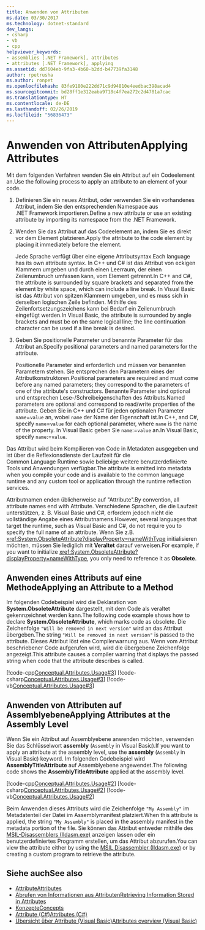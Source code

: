 ```yaml
---
title: Anwenden von Attributen
ms.date: 03/30/2017
ms.technology: dotnet-standard
dev_langs:
- csharp
- vb
- cpp
helpviewer_keywords:
- assemblies [.NET Framework], attributes
- attributes [.NET Framework], applying
ms.assetid: dd7604eb-9fa3-4b60-b2dd-b47739fa3148
author: rpetrusha
ms.author: ronpet
ms.openlocfilehash: 83fe9180e222dd71c9d94810e4eedbac398acad4
ms.sourcegitcommit: bd28ff1e312eaba9718c4f7ea272c2d4781a7cac
ms.translationtype: HT
ms.contentlocale: de-DE
ms.lasthandoff: 02/26/2019
ms.locfileid: "56836473"
---
```

# <a name="applying-attributes"></a><span data-ttu-id="5046b-102">Anwenden von Attributen</span><span class="sxs-lookup"><span data-stu-id="5046b-102">Applying Attributes</span></span>
<span data-ttu-id="5046b-103">Mit dem folgenden Verfahren wenden Sie ein Attribut auf ein Codeelement an.</span><span class="sxs-lookup"><span data-stu-id="5046b-103">Use the following process to apply an attribute to an element of your code.</span></span>  
  
1.  <span data-ttu-id="5046b-104">Definieren Sie ein neues Attribut, oder verwenden Sie ein vorhandenes Attribut, indem Sie den entsprechenden Namespace aus .NET Framework importieren.</span><span class="sxs-lookup"><span data-stu-id="5046b-104">Define a new attribute or use an existing attribute by importing its namespace from the .NET Framework.</span></span>  
  
2.  <span data-ttu-id="5046b-105">Wenden Sie das Attribut auf das Codeelement an, indem Sie es direkt vor dem Element platzieren.</span><span class="sxs-lookup"><span data-stu-id="5046b-105">Apply the attribute to the code element by placing it immediately before the element.</span></span>  
  
     <span data-ttu-id="5046b-106">Jede Sprache verfügt über eine eigene Attributsyntax.</span><span class="sxs-lookup"><span data-stu-id="5046b-106">Each language has its own attribute syntax.</span></span> <span data-ttu-id="5046b-107">In C++ und C# ist das Attribut von eckigen Klammern umgeben und durch einen Leerraum, der einen Zeilenumbruch umfassen kann, vom Element getrennt.</span><span class="sxs-lookup"><span data-stu-id="5046b-107">In C++ and C#, the attribute is surrounded by square brackets and separated from the element by white space, which can include a line break.</span></span> <span data-ttu-id="5046b-108">In Visual Basic ist das Attribut von spitzen Klammern umgeben, und es muss sich in derselben logischen Zeile befinden. Mithilfe des Zeilenfortsetzungszeichens kann bei Bedarf ein Zeilenumbruch eingefügt werden.</span><span class="sxs-lookup"><span data-stu-id="5046b-108">In Visual Basic, the attribute is surrounded by angle brackets and must be on the same logical line; the line continuation character can be used if a line break is desired.</span></span>
  
3.  <span data-ttu-id="5046b-109">Geben Sie positionelle Parameter und benannte Parameter für das Attribut an.</span><span class="sxs-lookup"><span data-stu-id="5046b-109">Specify positional parameters and named parameters for the attribute.</span></span>  
  
     <span data-ttu-id="5046b-110">Positionelle Parameter sind erforderlich und müssen vor benannten Parametern stehen. Sie entsprechen den Parametern eines der Attributkonstruktoren.</span><span class="sxs-lookup"><span data-stu-id="5046b-110">Positional parameters are required and must come before any named parameters; they correspond to the parameters of one of the attribute's constructors.</span></span> <span data-ttu-id="5046b-111">Benannte Parameter sind optional und entsprechen Lese-/Schreibeigenschaften des Attributs.</span><span class="sxs-lookup"><span data-stu-id="5046b-111">Named parameters are optional and correspond to read/write properties of the attribute.</span></span> <span data-ttu-id="5046b-112">Geben Sie in C++ und C# für jeden optionalen Parameter `name`=`value` an, wobei `name` der Name der Eigenschaft ist.</span><span class="sxs-lookup"><span data-stu-id="5046b-112">In C++, and C#, specify `name`=`value` for each optional parameter, where `name` is the name of the property.</span></span> <span data-ttu-id="5046b-113">In Visual Basic geben Sie `name`:=`value` an.</span><span class="sxs-lookup"><span data-stu-id="5046b-113">In Visual Basic, specify `name`:=`value`.</span></span>  
  
 <span data-ttu-id="5046b-114">Das Attribut wird beim Kompilieren von Code in Metadaten ausgegeben und ist über die Reflexionsdienste der Laufzeit für die Common Language Runtime sowie beliebige weitere benutzerdefinierte Tools und Anwendungen verfügbar.</span><span class="sxs-lookup"><span data-stu-id="5046b-114">The attribute is emitted into metadata when you compile your code and is available to the common language runtime and any custom tool or application through the runtime reflection services.</span></span>  
  
 <span data-ttu-id="5046b-115">Attributnamen enden üblicherweise auf "Attribute".</span><span class="sxs-lookup"><span data-stu-id="5046b-115">By convention, all attribute names end with Attribute.</span></span> <span data-ttu-id="5046b-116">Verschiedene Sprachen, die die Laufzeit unterstützen, z. B. Visual Basic und C#, erfordern jedoch nicht die vollständige Angabe eines Attributnamens.</span><span class="sxs-lookup"><span data-stu-id="5046b-116">However, several languages that target the runtime, such as Visual Basic and C#, do not require you to specify the full name of an attribute.</span></span> <span data-ttu-id="5046b-117">Wenn Sie z.B. <xref:System.ObsoleteAttribute?displayProperty=nameWithType> initialisieren möchten, müssen Sie lediglich mit **Veraltet** darauf verweisen.</span><span class="sxs-lookup"><span data-stu-id="5046b-117">For example, if you want to initialize <xref:System.ObsoleteAttribute?displayProperty=nameWithType>, you only need to reference it as **Obsolete**.</span></span>  
  
## <a name="applying-an-attribute-to-a-method"></a><span data-ttu-id="5046b-118">Anwenden eines Attributs auf eine Methode</span><span class="sxs-lookup"><span data-stu-id="5046b-118">Applying an Attribute to a Method</span></span>  
 <span data-ttu-id="5046b-119">Im folgenden Codebeispiel wird die Deklaration von **System.ObsoleteAttribute** dargestellt, mit dem Code als veraltet gekennzeichnet werden kann.</span><span class="sxs-lookup"><span data-stu-id="5046b-119">The following code example shows how to declare **System.ObsoleteAttribute**, which marks code as obsolete.</span></span> <span data-ttu-id="5046b-120">Die Zeichenfolge `"Will be removed in next version"` wird an das Attribut übergeben.</span><span class="sxs-lookup"><span data-stu-id="5046b-120">The string `"Will be removed in next version"` is passed to the attribute.</span></span> <span data-ttu-id="5046b-121">Dieses Attribut löst eine Compilerwarnung aus. Wenn vom Attribut beschriebener Code aufgerufen wird, wird die übergebene Zeichenfolge angezeigt.</span><span class="sxs-lookup"><span data-stu-id="5046b-121">This attribute causes a compiler warning that displays the passed string when code that the attribute describes is called.</span></span>  
  
 [!code-cpp[Conceptual.Attributes.Usage#3](../../../samples/snippets/cpp/VS_Snippets_CLR/conceptual.attributes.usage/cpp/source1.cpp#3)]
 [!code-csharp[Conceptual.Attributes.Usage#3](../../../samples/snippets/csharp/VS_Snippets_CLR/conceptual.attributes.usage/cs/source1.cs#3)]
 [!code-vb[Conceptual.Attributes.Usage#3](../../../samples/snippets/visualbasic/VS_Snippets_CLR/conceptual.attributes.usage/vb/source1.vb#3)]  
  
## <a name="applying-attributes-at-the-assembly-level"></a><span data-ttu-id="5046b-122">Anwenden von Attributen auf Assemblyebene</span><span class="sxs-lookup"><span data-stu-id="5046b-122">Applying Attributes at the Assembly Level</span></span>  
 <span data-ttu-id="5046b-123">Wenn Sie ein Attribut auf Assemblyebene anwenden möchten, verwenden Sie das Schlüsselwort **assembly** (`Assembly` in Visual Basic).</span><span class="sxs-lookup"><span data-stu-id="5046b-123">If you want to apply an attribute at the assembly level, use the **assembly** (`Assembly` in Visual Basic) keyword.</span></span> <span data-ttu-id="5046b-124">Im folgenden Codebeispiel wird **AssemblyTitleAttribute** auf Assemblyebene angewendet.</span><span class="sxs-lookup"><span data-stu-id="5046b-124">The following code shows the **AssemblyTitleAttribute** applied at the assembly level.</span></span>  
  
 [!code-cpp[Conceptual.Attributes.Usage#2](../../../samples/snippets/cpp/VS_Snippets_CLR/conceptual.attributes.usage/cpp/source1.cpp#2)]
 [!code-csharp[Conceptual.Attributes.Usage#2](../../../samples/snippets/csharp/VS_Snippets_CLR/conceptual.attributes.usage/cs/source1.cs#2)]
 [!code-vb[Conceptual.Attributes.Usage#2](../../../samples/snippets/visualbasic/VS_Snippets_CLR/conceptual.attributes.usage/vb/source1.vb#2)]  
  
 <span data-ttu-id="5046b-125">Beim Anwenden dieses Attributs wird die Zeichenfolge `"My Assembly"` im Metadatenteil der Datei im Assemblymanifest platziert.</span><span class="sxs-lookup"><span data-stu-id="5046b-125">When this attribute is applied, the string `"My Assembly"` is placed in the assembly manifest in the metadata portion of the file.</span></span> <span data-ttu-id="5046b-126">Sie können das Attribut entweder mithilfe des [MSIL-Disassemblers (Ildasm.exe)](../../../docs/framework/tools/ildasm-exe-il-disassembler.md) anzeigen lassen oder ein benutzerdefiniertes Programm erstellen, um das Attribut abzurufen.</span><span class="sxs-lookup"><span data-stu-id="5046b-126">You can view the attribute either by using the [MSIL Disassembler (Ildasm.exe)](../../../docs/framework/tools/ildasm-exe-il-disassembler.md) or by creating a custom program to retrieve the attribute.</span></span>  
  
## <a name="see-also"></a><span data-ttu-id="5046b-127">Siehe auch</span><span class="sxs-lookup"><span data-stu-id="5046b-127">See also</span></span>

- [<span data-ttu-id="5046b-128">Attribute</span><span class="sxs-lookup"><span data-stu-id="5046b-128">Attributes</span></span>](../../../docs/standard/attributes/index.md)
- [<span data-ttu-id="5046b-129">Abrufen von Informationen aus Attributen</span><span class="sxs-lookup"><span data-stu-id="5046b-129">Retrieving Information Stored in Attributes</span></span>](../../../docs/standard/attributes/retrieving-information-stored-in-attributes.md)
- [<span data-ttu-id="5046b-130">Konzepte</span><span class="sxs-lookup"><span data-stu-id="5046b-130">Concepts</span></span>](/cpp/windows/attributed-programming-concepts)
- [<span data-ttu-id="5046b-131">Attribute (C#)</span><span class="sxs-lookup"><span data-stu-id="5046b-131">Attributes (C#)</span></span>](../../csharp/programming-guide/concepts/attributes/index.md)
- [<span data-ttu-id="5046b-132">Übersicht über Attribute (Visual Basic)</span><span class="sxs-lookup"><span data-stu-id="5046b-132">Attributes overview (Visual Basic)</span></span>](../../visual-basic/programming-guide/concepts/attributes/index.md)
